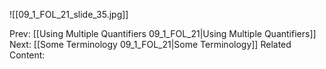 ﻿

![[09_1_FOL_21_slide_35.jpg]]


Prev: [[Using Multiple Quantifiers 09_1_FOL_21|Using Multiple Quantifiers]]
Next: [[Some Terminology 09_1_FOL_21|Some Terminology]]
Related Content:
